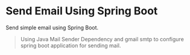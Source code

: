 # Send Email Using Spring Boot
 Send simple email using Spring Boot.

> Using Java Mail Sender Dependency and
> gmail smtp to configure spring boot application for sending mail.
